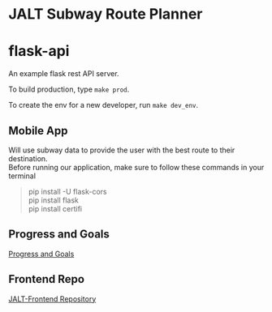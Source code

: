 # JALT Subway Route Planner

# flask-api

An example flask rest API server.

To build production, type `make prod`.

To create the env for a new developer, run `make dev_env`.

## Mobile App
Will use subway data to provide the user with the best route to their destination.  
Before running our application, make sure to follow these commands in your terminal  
> pip install -U flask-cors  
> pip install flask  
> pip install certifi  

## Progress and Goals

[Progress and Goals](ProgressAndGoals.md)

## Frontend Repo
[JALT-Frontend Repository](https://github.com/FJada/JALT-Frontend)

